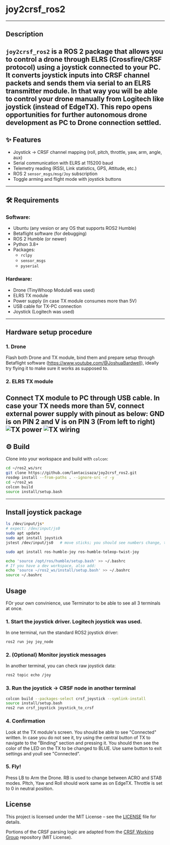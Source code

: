 # joy2crsf_ros2
---

##  Description
`joy2crsf_ros2` is a ROS 2 package that allows you to control a drone through **ELRS (Crossfire/CRSF protocol)** using a **joystick** connected to your PC.  
It converts joystick inputs into CRSF channel packets and sends them via serial to an ELRS transmitter module.
In that way you will be able to control your drone manually from Logitech like joystick (instead of EdgeTX).
This repo opens opportunities for further autonomous drone development as PC to Drone connection settled.
---

## ✨ Features
- Joystick → CRSF channel mapping (roll, pitch, throttle, yaw, arm, angle, aux)
- Serial communication with ELRS at 115200 baud
- Telemetry reading (RSSI, Link statistics, GPS, Attitude, etc.)
- ROS 2 `sensor_msgs/msg/Joy` subscription
- Toggle arming and flight mode with joystick buttons

---
## 🛠 Requirements
### Software:
- Ubuntu (any vesion or any OS that supports ROS2 Humble)
- Betaflight software (for debugging)
- ROS 2 Humble (or newer)
- Python 3.8+
- Packages:
  - `rclpy`
  - `sensor_msgs`
  - `pyserial`
### Hardware:
  - Drone (TinyWhoop Modula6 was used)
  - ELRS TX module 
  - Power supply (in case TX module consumes more than 5V)
  - USB cable for TX-PC connection
  - Joystick (Logitech was used)
---
## Hardware setup procedure 
### 1. Drone
Flash both Drone and TX module, bind them and prepare setup through Betaflight software (https://www.youtube.com/@JoshuaBardwell), ideally try flying it to make sure it works as supposed to.
### 2. ELRS TX module
Connect TX module to PC through USB cable. In case your TX needs more than 5V, connect external power supply with pinout as below:
GND is on PIN 2 and V is on PIN 3 (From left to right)
![TX power](images/TX.jpg)
![TX wiring](images/TX_wiring.jpg)
---
## ⚙️ Build
Clone into your workspace and build with `colcon`:

```bash
cd ~/ros2_ws/src
git clone https://github.com/lantacisaza/joy2crsf_ros2.git
rosdep install --from-paths . --ignore-src -r -y
cd ~/ros2_ws
colcon build 
source install/setup.bash
```
---
## Install joystick package
```bash
ls /dev/input/js*
# expect: /dev/input/js0
sudo apt update
sudo apt install joystick
jstest /dev/input/js0   # move sticks; you should see numbers change, then exit

sudo apt install ros-humble-joy ros-humble-teleop-twist-joy

echo 'source /opt/ros/humble/setup.bash' >> ~/.bashrc
# If you have a dev workspace, also add:
echo 'source ~/ros2_ws/install/setup.bash' >> ~/.bashrc
source ~/.bashrc
```

## Usage
FOr your own convinience, use Terminator to be able to see all 3 terminals at once.
### 1. Start the joystick driver. Logitech joystick was used.
In one terminal, run the standard ROS2 joystick driver:
```bash
ros2 run joy joy_node
```
### 2. (Optional) Monitor joystick messages
In another terminal, you can check raw joystick data:
```bash
ros2 topic echo /joy
```
### 3. Run the joystick → CRSF node in another terminal
```bash
colcon build --packages-select crsf_joystick --symlink-install
source install/setup.bash
ros2 run crsf_joystick joystick_to_crsf

```

### 4. Confirmation
Look at the TX module's screen. You should be able to see "Connected" written.
In case you do not see it, try using the central button of TX to navigate to the "Binding" section and pressing it.
You should then see the color of the LED on the TX to be changed to BLUE. Use same button to exit settings and youll see "Connected".

### 5. Fly!
Press LB to Arm the Drone. RB is used to change between ACRO and STAB modes. PItch, Yaw and Roll should work same as on EdgeTX.
Throttle is set to 0 in neutral position.

## License
This project is licensed under the MIT License – see the [LICENSE](LICENSE) file for details.

Portions of the CRSF parsing logic are adapted from the [CRSF Working Group](https://github.com/crsf-wg) repository (MIT License).
